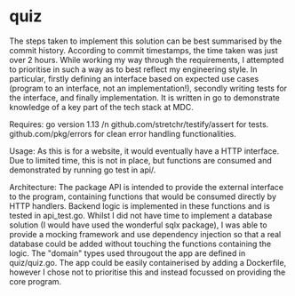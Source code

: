 # quiz

The steps taken to implement this solution can be best summarised by the commit history. According to commit timestamps, the time taken was just over 2 hours. While working my way through the requirements, I attempted to prioritise in such a way as to best reflect my engineering style. In particular, firstly defining an interface based on expected use cases (program to an interface, not an implementation!), secondly writing tests for the interface, and finally implementation.
It is written in go to demonstrate knowledge of a key part of the tech stack at MDC.

Requires:
go version 1.13 /n
github.com/stretchr/testify/assert for tests.
github.com/pkg/errors for clean error handling functionalities.

Usage:
As this is for a website, it would eventually have a HTTP interface. Due to limited time, this is not in place, but functions are consumed and demonstrated by running go test in api/.

Architecture:
The package API is intended to provide the external interface to the program, containing functions that would be consumed directly by HTTP handlers. Backend logic is implemented in these functions and is tested in api_test.go.
Whilst I did not have time to implement a database solution (I would have used the wonderful sqlx package), I was able to provide a mocking framework and use dependency injection so that a real database could be added without touching the functions containing the logic.
The "domain" types used througout the app are defined in quiz/quiz.go.
The app could be easily containerised by adding a Dockerfile, however I chose not to prioritise this and instead focussed on providing the core program.
